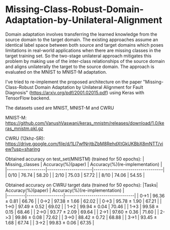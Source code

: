 # Missing-Class-Robust-Domain-Adaptation-by-Unilateral-Alignment
Domain adaptation involves transferring the learned knowledge from the source domain to the target domain. The existing approaches assume an identical label space between both source and target domains which poses limitations in real-world applications when there are missing classes in the target training set. So the two-stage unilateral approach mitigates this problem by making use of the inter-class relationships of the source domain and aligns unilaterally the target to the source domain. The approach is evaluated on the MNIST to MNIST-M adaptation.

I've tried to re-implement the proposed architecture on the paper "Missing-Class-Robust Domain Adaptation by
Unilateral Alignment for Fault Diagnosis" (https://arxiv.org/pdf/2001.02015.pdf) using Keras with TensorFlow backend.

The datasets used are MNIST, MNIST-M and CWRU

MNIST-M: https://github.com/VanushVaswani/keras_mnistm/releases/download/1.0/keras_mnistm.pkl.gz

CWRU (12khz-SR): https://drive.google.com/file/d/1Ll7wfNrjtbZbM8RehdXtGkUKBbX8mNTT/view?usp=sharing

Obtained accuracy on test_set(MNISTM) (trained for 50 epochs):
| Missing_classes   |   Accuracy(%)(paper) |   Accuracy(%)(re-implementation) |             
|-------------------|----------------------|----------------------------------|
| 0/10              |                76.74 |                            58.20 |
| 2/10              |                75.03 |                            57.72 |
| 8/10              |                74.06 |                            54.55 |


Obtained accuracy on CWRU target data (trained for 50 epochs):
|Tasks|   Accuracy(%)(paper) |   Accuracy(%)(re-implementation) |             
|---------|------------------|----------------------------------|
| 0->1    |     96.36 ± 0.81 |                            66.76 |
| 0->2    |     97.38 ± 1.66 |                            62.02 |
| 0->3    |     95.78 ± 1.90 |                            67.21 |
| 1->0    |     97.49 ± 0.52 |                            69.02 |
| 1->2    |     99.94 ± 0.04 |                            70.46 |
| 1->3    |     99.58 ± 0.15 |                            68.46 |
| 2->0    |     93.77 ± 2.09 |                            69.64 |
| 2->1    |     97.60 ± 0.36 |                            71.60 |
| 2->3    |     99.86 ± 0.08 |                            72.62 |
| 3->0    |     88.42 ± 0.72 |                            68.88 |
| 3->1    |     93.45 ± 1.68 |                            67.74 |
| 3->2    |     99.83 ± 0.06 |                            67.35 |
